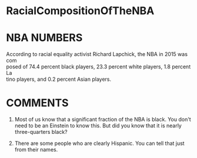 # RacialCompositionOfTheNBA


NBA NUMBERS
===========

According to racial equality activist Richard Lapchick, the NBA in 2015 was com\
posed of 74.4 percent black players, 23.3 percent white players, 1.8 percent La\
tino players, and 0.2 percent Asian players.

COMMENTS
========

1. Most of us know that a significant fraction of the NBA is black. You don't need
to be an Einstein to know this. But did you know that it is nearly three-quarters
black?

2. There are some people who are clearly Hispanic. You can tell that just from their
names.
